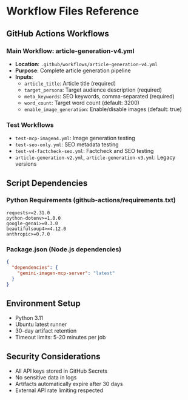 # Workflow Files Reference

## GitHub Actions Workflows

### Main Workflow: article-generation-v4.yml
- **Location**: `.github/workflows/article-generation-v4.yml`
- **Purpose**: Complete article generation pipeline
- **Inputs**:
  - `article_title`: Article title (required)
  - `target_persona`: Target audience description (required)
  - `meta_keywords`: SEO keywords, comma-separated (required)
  - `word_count`: Target word count (default: 3200)
  - `enable_image_generation`: Enable/disable images (default: true)

### Test Workflows
- `test-mcp-imagen4.yml`: Image generation testing
- `test-seo-only.yml`: SEO metadata testing
- `test-v4-factcheck-seo.yml`: Factcheck and SEO testing
- `article-generation-v2.yml`, `article-generation-v3.yml`: Legacy versions

## Script Dependencies

### Python Requirements (github-actions/requirements.txt)
```
requests>=2.31.0
python-dotenv>=1.0.0
google-genai>=0.3.0
beautifulsoup4>=4.12.0
anthropic>=0.7.0
```

### Package.json (Node.js dependencies)
```json
{
  "dependencies": {
    "gemini-imagen-mcp-server": "latest"
  }
}
```

## Environment Setup
- Python 3.11
- Ubuntu latest runner
- 30-day artifact retention
- Timeout limits: 5-20 minutes per job

## Security Considerations
- All API keys stored in GitHub Secrets
- No sensitive data in logs
- Artifacts automatically expire after 30 days
- External API rate limiting respected